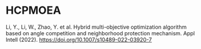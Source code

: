 # HCPMOEA
Li, Y., Li, W., Zhao, Y. et al. Hybrid multi-objective optimization algorithm based on angle competition and neighborhood protection mechanism. Appl Intell (2022). https://doi.org/10.1007/s10489-022-03920-7
